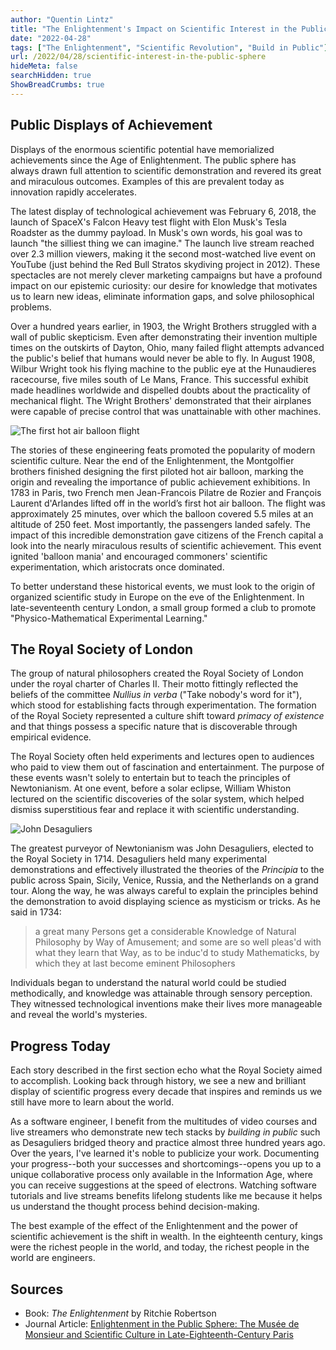 ```yaml
---
author: "Quentin Lintz"
title: "The Enlightenment's Impact on Scientific Interest in the Public Sphere"
date: "2022-04-28"
tags: ["The Enlightenment", "Scientific Revolution", "Build in Public"]
url: /2022/04/28/scientific-interest-in-the-public-sphere
hideMeta: false
searchHidden: true
ShowBreadCrumbs: true
---
```


## Public Displays of Achievement

Displays of the enormous scientific potential have memorialized achievements since the Age of Enlightenment. The public sphere has always drawn full attention to scientific demonstration and revered its great and miraculous outcomes. Examples of this are prevalent today as innovation rapidly accelerates.

The latest display of technological achievement was February 6, 2018, the launch of SpaceX's Falcon Heavy test flight with Elon Musk's Tesla Roadster as the dummy payload. In Musk's own words, his goal was to launch "the silliest thing we can imagine." The launch live stream reached over 2.3 million viewers, making it the second most-watched live event on YouTube (just behind the Red Bull Stratos skydiving project in 2012). These spectacles are not merely clever marketing campaigns but have a profound impact on our epistemic curiosity: our desire for knowledge that motivates us to learn new ideas, eliminate information gaps, and solve philosophical problems.

Over a hundred years earlier, in 1903, the Wright Brothers struggled with a wall of public skepticism. Even after demonstrating their invention multiple times on the outskirts of Dayton, Ohio, many failed flight attempts advanced the public's belief that humans would never be able to fly. In August 1908, Wilbur Wright took his flying machine to the public eye at the Hunaudieres racecourse, five miles south of Le Mans, France. This successful exhibit made headlines worldwide and dispelled doubts about the practicality of mechanical flight. The Wright Brothers' demonstrated that their airplanes were capable of precise control that was unattainable with other machines.

![The first hot air balloon flight](https://en.chateauversailles.fr/sites/default/files/montgolfiere.jpg)

The stories of these engineering feats promoted the popularity of modern scientific culture. Near the end of the Enlightenment, the Montgolfier brothers finished designing the first piloted hot air balloon, marking the origin and revealing the importance of public achievement exhibitions. In 1783 in Paris, two French men Jean-Francois Pilatre de Rozier and François Laurent d'Arlandes lifted off in the world’s first hot air balloon. The flight was approximately 25 minutes, over which the balloon covered 5.5 miles at an altitude of 250 feet. Most importantly, the passengers landed safely. The impact of this incredible demonstration gave citizens of the French capital a look into the nearly miraculous results of scientific achievement. This event ignited 'balloon mania' and encouraged commoners' scientific experimentation, which aristocrats once dominated.

To better understand these historical events, we must look to the origin of organized scientific study in Europe on the eve of the Enlightenment. In late-seventeenth century London, a small group formed a club to promote "Physico-Mathematical Experimental Learning."

## The Royal Society of London

The group of natural philosophers created the Royal Society of London under the royal charter of Charles II. Their motto fittingly reflected the beliefs of the committee _Nullius in verba_ ("Take nobody's word for it"), which stood for establishing facts through experimentation. The formation of the Royal Society represented a culture shift toward _primacy of existence_ and that things possess a specific nature that is discoverable through empirical evidence.

The Royal Society often held experiments and lectures open to audiences who paid to view them out of fascination and entertainment. The purpose of these events wasn't solely to entertain but to teach the principles of Newtonianism. At one event, before a solar eclipse, William Whiston lectured on the scientific discoveries of the solar system, which helped dismiss superstitious fear and replace it with scientific understanding.

![John Desaguliers](https://digirati-co-uk.github.io/rs-data-proto/people-images/fst00153682.jpg)

The greatest purveyor of Newtonianism was John Desaguliers, elected to the Royal Society in 1714. Desaguliers held many experimental demonstrations and effectively illustrated the theories of the _Principia_ to the public across Spain, Sicily, Venice, Russia, and the Netherlands on a grand tour. Along the way, he was always careful to explain the principles behind the demonstration to avoid displaying science as mysticism or tricks. As he said in 1734:

>a great many Persons get a considerable Knowledge of Natural Philosophy by Way of Amusement; and some are so well pleas'd with what they learn that Way, as to be induc'd to study Mathematicks, by which they at last become eminent Philosophers 

Individuals began to understand the natural world could be studied methodically, and knowledge was attainable through sensory perception. They witnessed technological inventions make their lives more manageable and reveal the world's mysteries.

## Progress Today

Each story described in the first section echo what the Royal Society aimed to accomplish. Looking back through history, we see a new and brilliant display of scientific progress every decade that inspires and reminds us we still have more to learn about the world.

As a software engineer, I benefit from the multitudes of video courses and live streamers who demonstrate new tech stacks by _building in public_ such as Desaguliers bridged theory and practice almost three hundred years ago. Over the years, I've learned it's noble to publicize your work. Documenting your progress--both your successes and shortcomings--opens you up to a unique collaborative process only available in the Information Age, where you can receive suggestions at the speed of electrons. Watching software tutorials and live streams benefits lifelong students like me because it helps us understand the thought process behind decision-making.

The best example of the effect of the Enlightenment and the power of scientific achievement is the shift in wealth. In the eighteenth century, kings were the richest people in the world, and today, the richest people in the world are engineers.


## Sources
* Book: _The Enlightenment_ by Ritchie Robertson
* Journal Article: [Enlightenment in the Public Sphere: The Musée de Monsieur and Scientific Culture in Late-Eighteenth-Century Paris](https://www.jstor.org/stable/30053928)